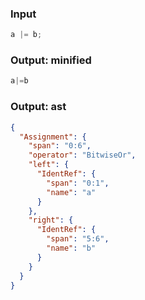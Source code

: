 ### Input
```js
a |= b;
```

### Output: minified
```js
a|=b
```

### Output: ast
```json
{
  "Assignment": {
    "span": "0:6",
    "operator": "BitwiseOr",
    "left": {
      "IdentRef": {
        "span": "0:1",
        "name": "a"
      }
    },
    "right": {
      "IdentRef": {
        "span": "5:6",
        "name": "b"
      }
    }
  }
}
```
